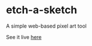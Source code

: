 # etch-a-sketch
A simple web-based pixel art tool

See it live [here](https://petracore.github.io/etch-a-sketch/)
